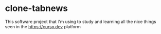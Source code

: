 # clone-tabnews
This software project that I'm using to study and learning all the nice things seen in the https://curso.dev platform
